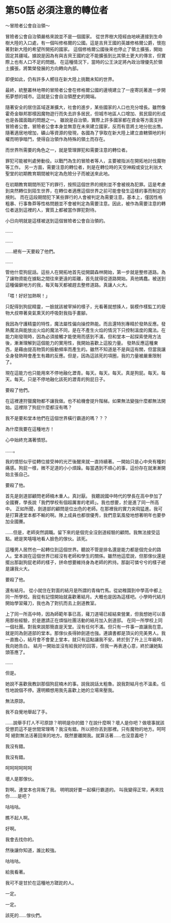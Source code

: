 # 第50話 必須注意的轉位者

～冒險者公會自治領～

冒險者公會自治領嚴格來說並不是一個國家。
從世界樹大陸經由地峽連接到生命樹大陸的入口處，有一個叫修格爾的公國。這是吉貝王國的英雄修格爾公爵，懷抱著對新大陸的希望所開拓的國家。
這個修格爾公國後來也停止了領土擴張，開始固定其疆域。據說是因為有與吉貝王國約定不能擴張到比其領土更大的傳言，但實際上也有人口不足的問題。
在這種情況下，當時的公王決定將內政治理優先於領土擴張，將繁榮發展的方向轉向內部。

即便如此，仍有許多人嚮往在新大陸上挑戰未知的世界。

最終，統整叢林地帶的冒險者公會在修格爾公國的邊境建立了一座寄託著進一步開拓夢想的城市。這就是公會自治領歷史的開端。

隨著安全的居住區域逐漸擴大，社會的進步，某些國家的人口也充分增長。雖然像霍奇金聯邦那樣因魔物遊行而失去許多居民，但城市地區人口增加、貧民窟的形成也是各國面臨的問題之一。
雖說是自治領，實際上許多國家都在資金等方面支持冒險者公會。冒險者公會本身並無意在未來建立國家，反而有意將土地分批出售。
隨著適居地增加，礦山等資源的發現，各國為了爭取在新大陸上建立直轄領地的利權而明爭暗鬥，使得自治領作為特殊的領土而存在。

而世界所需要的角色之一，就是管理罪犯和需要注意的轉位者。

罪犯可能被判處勞動役。以戰鬥為生的冒險者等人，主要被指派在開拓地討伐魔物等工作。
另一方面，需要注意的轉位者，則是在轉位時的天空神殿或安比利翁大聖堂的初期教育期間被判定為危險分子而被送來此地。

在初期教育期間所犯下的罪行，按照這個世界的規則並不會被視為犯罪。這是考慮到突然轉位到陌生世界，在轉位者適應這個世界之前可能會發生這樣的事而制定的規則。
而在這段期間犯下某些罪行的人會被判定為需要注意。基本上，僅因性格粗暴、行事魯莽等性格問題並不會被判定為需要注意。因此，被作為需要注意的轉位者送到這裡的人，實質上都被當作罪犯對待。

小日向明就是這樣被送到這個冒險者公會自治領的。

……

……

……總有一天要殺了他們。

……

管他什麼狗屁話。這些人在開拓地首先從開闢森林開始，第一步就是整修道路。為了讓物資能在據點之間往來更遠的距離，首先就得從道路開始。真他媽蠢。被送到這種偏僻地方的我，每天每天都被趕去整修道路。真讓人火大。

「喂！好好加熱啊！」

只配得到狗屁精靈，一臉就該被宰掉的樣子，光看著就想揍人，裝模作樣監工的廢物大叔帶著臭氣熏天的呼吸對我指手畫腳。

我因為守護精靈的特性，魔法屬性偏向操控熱能。而且還特別專精於發熱反應。發熱魔法與能放出火焰的魔法不同，是在不產生火焰的情況下只控制溫度的魔法。在能力剛發現時，因為必須接觸才能使用而感到不滿，但和堂本一起探索使用方法後，漸漸理解到這個能力的實用性，我開始喜歡上這股力量。
發熱反應這種東西，是藉由提高物質的振動頻率而產生的。雖然不知道是不是與這有關，但當我讓全身發熱時會產生有趣的反應。但是，因為這該死的項圈，我的力量被嚴重限制了。

現在這能力也只能用來不停地融化瀝青。每天。每天。每天。真是狗屁。每天。每天。每天。只是不停地融化該死的瀝青的狗屁日子。

要殺了他們。

在這裡連狩獵魔物都不讓我做。也不給機會提升階梯。如果無法變強什麼都無法開始。這裡除了狗屁什麼都沒有嗎？

我不是要和堂本他們在這個世界橫行霸道的嗎？？？

為什麼我要在這種地方！

心中始終充滿著憤怒。

……。

我的憤怒似乎從轉位接受神的光芒後醒來就一直持續著。一開始只是心中央有種刺痛感。狗屁一樣，微不足道的小小煩躁。每當遇到不順心的事，這份存在就漸漸開始主張自己。

要殺了他。

首先是劍道部顧問老師楠木重人。真討厭。
我聽說國中時代的學長在高中參加了全國賽，學長說「我們學校有個超厲害的老師」。我也想要，於是進了同一所高中。
正如所聞，劍道部的顧問是位出色的老師。在那裡我的實力突飛猛進。我可是打算連堂本都不輸的啊。隊上成員也都很優秀，我們意氣風發地想著明年也要參加全國賽。

……但是，老師突然調職。留下來的是個完全沒劍道經驗的顧問。我無法接受這點。總是笑嘻嘻地看人臉色的傢伙。該死。

這種男人居然也一起轉位到這個世界。聽說不管是排名還是能力都是個完全的路人。堂本說在這個世界已經沒有老師和學生的關係。雖然他這麼說，但那傢伙還是擺出那副狗屁老師的樣子，拼命想要維持身為老師的矜持。那副可憐兮兮的樣子總是讓我火大。

要殺了他。

還有結月。
從小就住在對面的結月是所謂的青梅竹馬。從幼稚園到中學高中都上同一所學校。我從有記憶開始就喜歡著結月。大概也是因為這樣吧。小學時代結月開始學習薙刀，我也為了對抗而去上劍道教室。

上了同一所高中時，因為師範年事已高，薙刀道場已經結束營業，但我想她可以善用那些經驗，於是邀請正在煩惱社團活動的結月加入劍道部。
在同一所學校上同一個社團。對我來說那簡直是天堂。沒有任何不滿。但只有一件事一直讓我在意。就是同為劍道部的堂本。那傢伙長得帥劍道也強。連讀書都是頂尖的完美男人。我一直擔心，結月會不會愛上堂本，就只有這點讓我不安。終於到了升上三年級時，我向她告白。
結月一開始並沒有給我好的回答，但我一再表達心意，終於讓她點頭答應了。

……

但是。

她說不喜歡我教訓那個狗屁楠木的事。說我說話太粗魯。說我對結月也不溫柔。任性地說個不停。還明顯想用我先喜歡上她的立場來壓我。

無法原諒。

我不自覺地舉起了手。

……說舉手打人不可原諒？明明是你的錯？在說什麼啊？壞人是你吧？做壞事就該受懲罰這不是世間常理嗎？我沒有錯。所以把你丟到那裡。只有魔物的地方。呵呵呵
絕對無法活著回來的地方。既然要離開我。就算活著……也沒意義吧？

我沒有錯。

我沒有錯。

呵呵呵呵呵呵

壞人是那傢伙。

對啊。連堂本也背叛了我。
明明說好要一起橫行霸道的。
叫我變得正常，再來找你……是吧？

咕咕咕。

瞧不起人啊。

好啊。

我會去找你的。

然後讓你知道，誰比較強。

咕咕咕。

給我看著。

我可不是甘於在這種地方蹉跎的人。

一定。

一定。

該死的……傢伙們。
